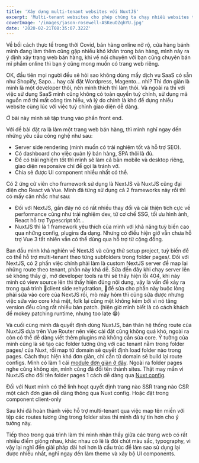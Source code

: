 ```yaml
---
title: 'Xây dựng multi-tenant websites với NuxtJS'
excerpt: 'Multi-tenant websites cho phép chúng ta chạy nhiều websites trên cùng một server instance với nhiều lợi ích giúp tiết kiệm tài nguyên server và chi phí cũng như thời gian phát triển. Hôm nay mình sẽ chia sẻ về cách mình xây dựng hệ thống nhiều website này.'
coverImage: '/images/jason-rosewell-ASKeuOZqhYU.jpg'
date: '2020-02-21T08:35:07.322Z'
---
```


Về bối cách thực tế trong thời Covid, bán hàng online nở rộ, cửa hàng bánh mình đang làm thêm cũng gặp nhiều khó khăn trong bán hàng, mình nảy ra ý định xây trang web bán hàng, khi về nói chuyện với bạn cũng chuyên bán mĩ phẩm online thì bạn ý cũng mong muốn có trang web riêng.

OK, đầu tiên mọi người đều sẽ hỏi sao không dùng mấy dịch vụ SaaS có sẵn như Shopify, Sapo… hay cài đặt Wordpress, Magento… nhỉ? Thì đơn giản là mình là một developer thôi, nên mình thích thì làm thôi. Và ngoài ra thì với việc sử dụng SaaS mình cũng không có toàn quyền tuỳ chỉnh, sử dụng mã nguồn mở thì mất công tìm hiểu, và lý do chính là khó để dựng nhiều website cùng lúc với việc tuỳ chỉnh giao diện dễ dàng.

Ở bài này mình sẽ tập trung vào phần front end.

Với đề bài đặt ra là làm một trang web bán hàng, thì mình nghĩ ngay đến những yêu cầu công nghệ như sau:

- Server side rendering (mình muốn có trải nghiệm tốt và hỗ trợ SEO).
- Có dashboard cho việc quản lý bán hàng, SPA thôi là đủ.
- Để có trải nghiệm tốt thì mình sẽ làm cả bản mobile và desktop riêng, giao diện responsive chỉ để gọi là tránh vỡ.
- Chia sẻ được UI component nhiều nhất có thể.

Có 2 ứng cử viên cho framework sử dụng là NextJS và NuxtJS cũng đại diện cho React và Vue. Mình đã từng sử dụng cả 2 frameworks này rồi thì có mấy cân nhắc như sau:

- Đối với NextJS, gần đây nó có rất nhiều thay đổi và cải thiện tích cực về performance cũng như trải nghiệm dev, từ cơ chế SSG, tối ưu hình ảnh, React hỗ trợ Typescript tốt…
- NuxtJS thì là 1 framework yêu thích của mình với khả năng tuỳ biến cao qua những config, plugins đa dạng. Nhưng có điều hiện giờ vẫn chưa hỗ trợ Vue 3 tất nhiên vẫn có thể dùng qua hỗ trợ từ cộng đồng.

Ban đầu mình khá nghiên về NextJS và cũng thử setup project, tuỳ biến để có thể hỗ trợ multi-tenant theo từng subfolders trong folder pages/. Đối với NextJS, có 2 phần việc chính phải làm là custom NextJS server để map lại những route theo tenant, phần này khá dễ. Sửa đến đây khi chạy server lên sẽ không thấy gì, mở developer tools ra thì sẽ thấy hiện lỗi 404, khi này mình có view source lên thì thấy hiện đúng nội dung, vậy là vấn để xảy ra trong quá trình client side rehydration, để sửa cho phần này buộc lòng phải sửa vào core của NextJS rồi, mò mấy hôm thì cũng sửa được nhưng việc sửa vào core khá mệt, folk lại cũng mệt không kém bởi vì nó tăng version đều cùng rất nhiều bản patch. (hiện giờ mình biết là có cách khách để mokey patching runtime, nhưng too late 😁)

Và cuối cùng mình đã quyết định dùng NuxtJS, bản thân hệ thống route của NuxtJS dựa trên Vue Router nên việc cài đặt cũng không quá khó, ngoài ra còn có thể dễ dàng viết thêm plugins mà không cần sửa core. Ý tưởng của mình cũng là sẽ tạo các folder tương ứng với các tenant nằm trong folder pages/ của Nuxt, rồi map từ domain sẽ quyết định load folder nào trong pages. Cách thực hiện khá đơn giản, chỉ cần từ domain sẽ build lại route configs. Mình có làm 1 cái [module đơn giản ở đây](https://github.com/hieuhani/nuxt-multi-tenancy-module 'module đơn giản ở đây'). Ngoài ra folder pages nghe cũng không xịn, mình cũng đã đổi tên thành sites. Thật may mắn vì NuxtJS cho đổi tên folder pages 1 cách dễ dàng qua [Nuxt config](https://nuxtjs.org/docs/2.x/directory-structure/nuxt-config/#dir 'Nuxt config').

Đối với Nuxt mình có thể linh hoạt quyết định trang nào SSR trang nào CSR một cách đơn giản dễ dàng thông qua Nuxt config. Hoặc đặt trong component client-only

Sau khi đã hoàn thành việc hỗ trợ multi-tenant qua việc map tên miền với tệp các routes tương ứng trong folder sites thì mình đã tự tin hơn cho ý tưởng này.

Tiếp theo trong quá trình làm thì mình nhận thấy giữa các trang web có rất nhiều điểm giống nhau, khác nhau có lẽ là đôi chút màu sắc, typography, vì vậy lại nghĩ đến giải pháp dài hơi hơn là cấu trúc để làm sao sử dụng lại được nhiều nhất, nghĩ ngay đến làm theme và xây bộ UI components.
